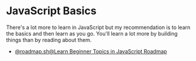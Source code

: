# JavaScript Basics

There's a lot more to learn in JavaScript but my recommendation is to learn the basics and then learn as you go. You'll learn a lot more by building things than by reading about them.

- [@roadmap.sh@Learn Beginner Topics in JavaScript Roadmap](/javascript)